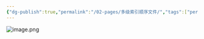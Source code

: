 ```yaml
---
{"dg-publish":true,"permalink":"/02-pages/多级索引顺序文件/","tags":["personal/blog","os/file"]}
---
```


![image.png](https://yelanyanyu-img-bed.oss-cn-hangzhou.aliyuncs.com/img/blog/2024/10/20241017220806.png)
